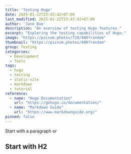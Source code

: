 ```yaml
---
title: 'Testing Hugo'
date: 2025-01-22T23:43:42+07:00
last_modified: 2025-01-22T23:43:42+07:00
author: 'Jane Doe'
description: "An overview of testing Hugo features."
excerpt: "Exploring the testing capabilities of Hugo."
image: "https://picsum.photos/720/480?random"
thumbnail: "https://picsum.photos/480?random"
group: Testing
categories:
  - Development
  - Tools
tags:
  - hugo
  - testing
  - static-site
  - markdown
  - tutorial
reference:
  - name: "Hugo Documentation"
    url: "https://gohugo.io/documentation/"
  - name: "Markdown Guide"
    url: "https://www.markdownguide.org/"
pinned: false
---
```

Start with a paragraph or
## Start with H2